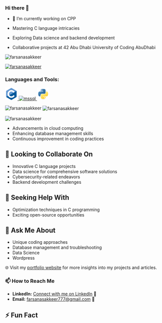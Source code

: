 ### Hi there 👋




- 🔭 I’m currently working on CPP


- Mastering C language intricacies
- Exploring Data science and backend development
- Collaborative projects at 42 Abu Dhabi University of Coding AbuDhabi


<p align="left"> <img src="https://komarev.com/ghpvc/?username=farsanasakkeer&label=Profile%20views&color=0e75b6&style=flat" alt="farsanasakkeer" /> </p>

<p align="left"> <a href="https://github.com/ryo-ma/github-profile-trophy"><img src="https://github-profile-trophy.vercel.app/?username=farsanasakkeer" alt="farsanasakkeer" /></a> </p>

<h3 align="left">Languages and Tools:</h3>
<p align="left"> <a href="https://www.cprogramming.com/" target="_blank" rel="noreferrer"> <img src="https://raw.githubusercontent.com/devicons/devicon/master/icons/c/c-original.svg" alt="c" width="40" height="40"/> </a> <a href="https://members.codewithmosh.com/courses/enrolled/525068" target="_blank" rel="noreferrer"> <img src="https://www.svgrepo.com/show/303229/microsoft-sql-server-logo.svg" alt="mssql" width="40" height="40"/> </a> <a href="https://members.codewithmosh.com/courses/enrolled/417695" target="_blank" rel="noreferrer"> <img src="https://raw.githubusercontent.com/devicons/devicon/master/icons/python/python-original.svg" alt="python" width="40" height="40"/> </a> </p>

<p><img align="left" src="https://github-readme-stats.vercel.app/api/top-langs?username=farsanasakkeer&show_icons=true&locale=en&layout=compact" alt="farsanasakkeer" /></p>

<p>&nbsp;<img align="center" src="https://github-readme-stats.vercel.app/api?username=farsanasakkeer&show_icons=true&locale=en" alt="farsanasakkeer" /></p>

<p><img align="center" src="https://github-readme-streak-stats.herokuapp.com/?user=farsanasakkeer&" alt="farsanasakkeer" /></p>

- Advancements in cloud computing
- Enhancing database management skills
- Continuous improvement in coding practices

## 👯 Looking to Collaborate On

- Innovative C language projects
- Data science for comprehensive software solutions
- Cybersecurity-related endeavors
- Backend development challenges

## 🤔 Seeking Help With

- Optimization techniques in C programming
- Exciting open-source opportunities

## 💬 Ask Me About

- Unique coding approaches
- Database management and troubleshooting
- Data Science
- Wordpress


🌐 Visit my [portfolio website](https://farsanasakkeer.github.io/) for more insights into my projects and articles.


### 📫 How to Reach Me

- **LinkedIn:** [Connect with me on LinkedIn](https://www.linkedin.com/in/farsana-vs-099a701a0/) 📎
- **Email:** farsanasakkeer777@gmail.com 📧

  
## ⚡ Fun Fact
